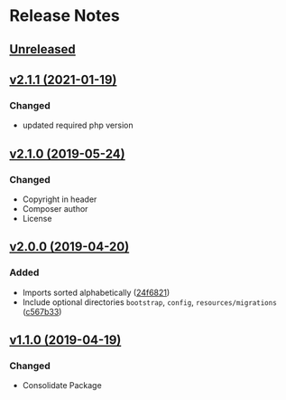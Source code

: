 # Release Notes

## [Unreleased](https://github.com/ixocreate/coding-standard/compare/2.1.1...develop)

## [v2.1.1 (2021-01-19)](https://github.com/ixocreate/coding-standard/compare/2.1.0...2.1.1)
### Changed
- updated required php version

## [v2.1.0 (2019-05-24)](https://github.com/ixocreate/coding-standard/compare/2.0.0...2.1.0)
### Changed
- Copyright in header
- Composer author
- License

## [v2.0.0 (2019-04-20)](https://github.com/ixocreate/coding-standard/compare/1.0.0...2.0.0)
### Added
- Imports sorted alphabetically ([24f6821](https://github.com/ixocreate/coding-standard/commit/24f6821a5a6e69fd2723ae72cdc251d75e324301))
- Include optional directories `bootstrap`, `config`, `resources/migrations` ([c567b33](https://github.com/ixocreate/coding-standard/commit/c567b33da7eeae93ce4996a2210439529ca949aa))

## [v1.1.0 (2019-04-19)](https://github.com/ixocreate/coding-standard/compare/1.0.0...1.1.0)
### Changed
- Consolidate Package
